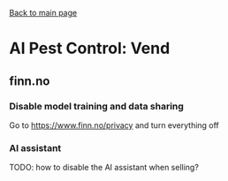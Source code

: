 [Back to main page](README.md)

# AI Pest Control: Vend

## finn.no

### Disable model training and data sharing

Go to https://www.finn.no/privacy and turn everything off

### AI assistant

TODO: how to disable the AI assistant when selling?
